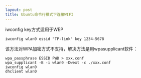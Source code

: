```yaml
---
layout: post
title: Ubuntu命令行模式下连接WIFI
---
```


iwconfig key方式适用于WEP

	iwconfig wlan0 essid "TP-link" key 1234-5678

该方法对WPA加密方式不支持，解决方法是用wpasupplicant软件：

	wpa_passphrase ESSID PWD > xxx.conf
	wpa_supplicant -B -i wlan0 -Dwext -c ./xxx.conf
	iwconfig wlan0
	dhclient wlan0